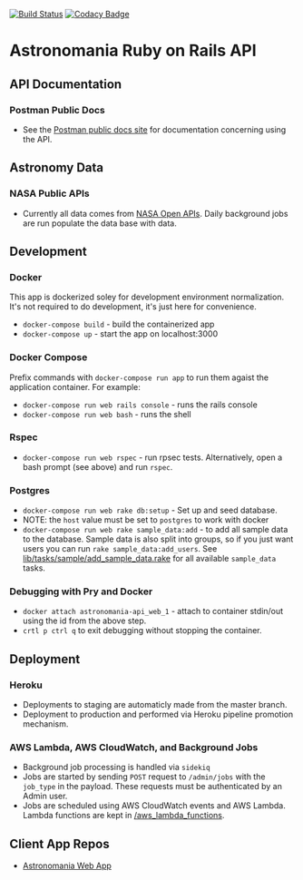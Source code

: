 [![Build Status](https://travis-ci.org/apmiller108/astronomania-api.svg?branch=master)](https://travis-ci.org/apmiller108/astronomania-api)
[![Codacy Badge](https://api.codacy.com/project/badge/Grade/b66599714f82423b8a1f374e79476f27)](https://www.codacy.com/app/apmiller108/astronomania-api?utm_source=github.com&amp;utm_medium=referral&amp;utm_content=apmiller108/astronomania-api&amp;utm_campaign=Badge_Grade)
# Astronomania Ruby on Rails API

## API Documentation
### Postman Public Docs
* See the [Postman public docs site](https://documenter.getpostman.com/view/264251/astronomania/6mxaxAK) 
  for documentation concerning using the API.
  
## Astronomy Data

### NASA Public APIs
* Currently all data comes from [NASA Open APIs](https://api.nasa.gov/).  Daily background jobs are run populate the data base with data.

## Development

### Docker
This app is dockerized soley for development environment normalization. It's not required to do development, it's just here for convenience.

* `docker-compose build` - build the containerized app
* `docker-compose up` - start the app on localhost:3000

### Docker Compose
Prefix commands with `docker-compose run app` to run them agaist the application 
container. For example:

* `docker-compose run web rails console` - runs the rails console
* `docker-compose run web bash` - runs the shell

### Rspec
* `docker-compose run web rspec` - run rpsec tests. Alternatively, open a bash
  prompt (see above) and run `rspec`.

### Postgres
* `docker-compose run web rake db:setup` - Set up and seed database.
* NOTE: the `host` value must be set to `postgres` to work with docker
* `docker-compose run web rake sample_data:add` - to add all sample data to the database.
  Sample data is also split into groups, so if you just want users you can run
  `rake sample_data:add_users`. See [lib/tasks/sample/add_sample_data.rake](https://github.com/apmiller108/astronomania-api/blob/master/lib/tasks/sample/add_sample_data.rake) for all
  available `sample_data` tasks.

### Debugging with Pry and Docker
* `docker attach astronomania-api_web_1` - attach to container stdin/out using the id from the above step.
* `crtl p ctrl q` to exit debugging without stopping the container.

## Deployment

### Heroku
* Deployments to staging are automaticly made from the master branch.
* Deployment to production and performed via Heroku pipeline promotion
  mechanism.
  
### AWS Lambda, AWS CloudWatch, and Background Jobs
* Background job processing is handled via `sidekiq`
* Jobs are started by sending `POST` request to `/admin/jobs` with the `job_type` in the payload. These requests must
  be authenticated by an Admin user.
* Jobs are scheduled using AWS CloudWatch events and AWS Lambda.  Lambda functions are kept in [/aws_lambda_functions](https://github.com/apmiller108/astronomania-api/tree/master/lambda_functions).

## Client App Repos
* [Astronomania Web App](https://github.com/apmiller108/astronomania)
